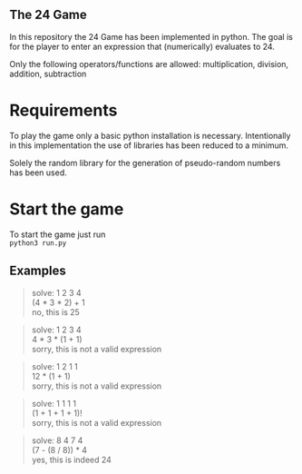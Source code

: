 ## The 24 Game
In this repository the 24 Game has been implemented in python.
The goal is for the player to enter an expression that (numerically) evaluates to 24.

Only the following operators/functions are allowed: multiplication, division, addition, subtraction 

# Requirements
To play the game only a basic python installation is necessary.
Intentionally in this implementation the use of libraries has been reduced to a minimum.

Solely the random library for the generation of pseudo-random numbers has been used.

# Start the game
To start the game just run\
```python3 run.py```

## Examples
> solve: 1 2 3 4  
> (4 * 3 * 2) + 1  
> no, this is 25  

> solve: 1 2 3 4  
> 4 * 3 * (1 + 1)  
> sorry, this is not a valid expression

> solve: 1 2 1 1  
> 12 * (1 + 1)  
> sorry, this is not a valid expression

> solve: 1 1 1 1  
> (1 + 1 + 1 + 1)!  
> sorry, this is not a valid expression

> solve: 8 4 7 4  
> (7 - (8 / 8)) * 4  
> yes, this is indeed 24